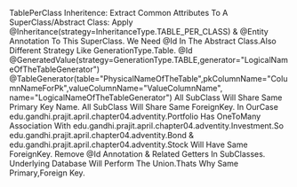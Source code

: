 TablePerClass Inheritence:
Extract Common Attributes To A SuperClass/Abstract Class:
Apply @Inheritance(strategy=InheritanceType.TABLE_PER_CLASS) & @Entity Annotation To This SuperClass.
We Need @Id In The Abstract Class.Also Different Strategy Like GenerationType.Table.
@Id @GeneratedValue(strategy=GenerationType.TABLE,generator="LogicalNameOfTheTableGenerator") @TableGenerator(table="PhysicalNameOfTheTable",pkColumnName="ColumnNameForPk",valueColumnName="ValueColumnName", name="LogicalNameOfTheTableGenerator")
All SubClass Will Share Same Primary Key Name.
All SubClass Will Share Same ForeignKey.
In OurCase edu.gandhi.prajit.april.chapter04.adventity.Portfolio Has OneToMany Association With edu.gandhi.prajit.april.chapter04.adventity.Investment.So edu.gandhi.prajit.april.chapter04.adventity.Bond & edu.gandhi.prajit.april.chapter04.adventity.Stock Will Have Same ForeignKey.
Remove @Id Annotation & Related Getters In SubClasses.
Underlying Database Will Perform The Union.Thats Why Same Primary,Foreign Key.